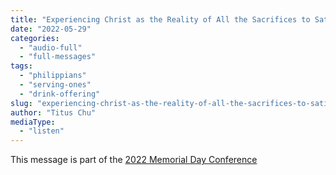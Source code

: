 ```yaml
---
title: "Experiencing Christ as the Reality of All the Sacrifices to Satisfy God (2)"
date: "2022-05-29"
categories: 
  - "audio-full"
  - "full-messages"
tags: 
  - "philippians"
  - "serving-ones"
  - "drink-offering"
slug: "experiencing-christ-as-the-reality-of-all-the-sacrifices-to-satisfy-god-2"
author: "Titus Chu"
mediaType: 
  - "listen"
---
```


This message is part of the [2022 Memorial Day Conference](https://asweetsavor.org/2022-memorial-day-conference-the-joyful-experience-of-the-drink-offering-on-the-sacrifice-and-service-of-faith/)
